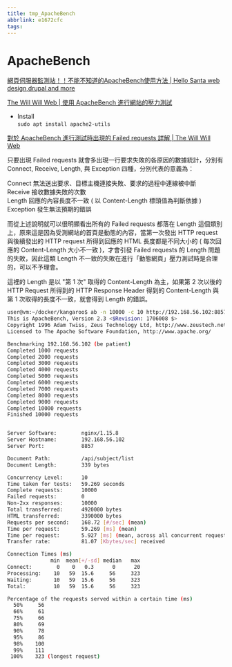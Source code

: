 ```yaml
---
title: tmp_ApacheBench
abbrlink: e1672cfc
tags:
---
```

ApacheBench
===

[網頁伺服器監測站！！不能不知道的ApacheBench使用方法 \| Hello Santa web design,drupal and more](https://blog.hellosanta.com.tw/%E7%B6%B2%E7%AB%99%E8%A8%AD%E8%A8%88/%E4%BC%BA%E6%9C%8D%E5%99%A8/%E7%B6%B2%E9%A0%81%E4%BC%BA%E6%9C%8D%E5%99%A8%E7%9B%A3%E6%B8%AC%E7%AB%99%EF%BC%81%EF%BC%81%E4%B8%8D%E8%83%BD%E4%B8%8D%E7%9F%A5%E9%81%93%E7%9A%84apachebench%E4%BD%BF%E7%94%A8%E6%96%B9%E6%B3%95)

[The Will Will Web \| 使用 ApacheBench 進行網站的壓力測試](https://blog.miniasp.com/post/2008/06/30/Using-ApacheBench-ab-to-to-Web-stress-test.aspx)

* Install  
`sudo apt install apache2-utils`  

[對於 ApacheBench 進行測試時出現的 Failed requests 詳解 \| The Will Will Web](https://blog.miniasp.com/post/2009/10/07/Explain-ApacheBench-ab-for-the-Failed-request-field)

只要出現 Failed requests 就會多出現一行要求失敗的各原因的數據統計，分別有 Connect, Receive, Length, 與 Exception 四種，分別代表的意義為：  

Connect    無法送出要求、目標主機連接失敗、要求的過程中連線被中斷  
Receive    接收數據失敗的次數  
Length     回應的內容長度不一致 ( 以 Content-Length 標頭值為判斷依據 )  
Exception  發生無法預期的錯誤  

而從上述說明就可以很明顯看出所有的 Failed requests 都落在 Length 這個類別上，原來這是因為受測網站的首頁是動態的內容，當第一次發出 HTTP request 與後續發出的 HTTP request 所得到回應的 HTML 長度都是不同大小的 ( 每次回應的 Content-Length 大小不一致 )，才會引發 Failed requests 的 Length 問題的失敗，因此這類 Length 不一致的失敗在進行「動態網頁」壓力測試時是合理的，可以不予理會。  

這裡的 Length 是以 "第 1 次" 取得的 Content-Length 為主，如果第 2 次以後的 HTTP Request 所得到的 HTTP Response Header 得到的 Content-Length 與第 1 次取得的長度不一致，就會得到 Length 的錯誤。  

```bash
user@vm:~/docker/kangaroo$ ab -n 10000 -c 10 http://192.168.56.102:8857/api/subject/list
This is ApacheBench, Version 2.3 <$Revision: 1706008 $>
Copyright 1996 Adam Twiss, Zeus Technology Ltd, http://www.zeustech.net/
Licensed to The Apache Software Foundation, http://www.apache.org/

Benchmarking 192.168.56.102 (be patient)
Completed 1000 requests
Completed 2000 requests
Completed 3000 requests
Completed 4000 requests
Completed 5000 requests
Completed 6000 requests
Completed 7000 requests
Completed 8000 requests
Completed 9000 requests
Completed 10000 requests
Finished 10000 requests


Server Software:        nginx/1.15.8
Server Hostname:        192.168.56.102
Server Port:            8857

Document Path:          /api/subject/list
Document Length:        339 bytes

Concurrency Level:      10
Time taken for tests:   59.269 seconds
Complete requests:      10000
Failed requests:        0
Non-2xx responses:      10000
Total transferred:      4920000 bytes
HTML transferred:       3390000 bytes
Requests per second:    168.72 [#/sec] (mean)
Time per request:       59.269 [ms] (mean)
Time per request:       5.927 [ms] (mean, across all concurrent requests)
Transfer rate:          81.07 [Kbytes/sec] received

Connection Times (ms)
              min  mean[+/-sd] median   max
Connect:        0    0   0.3      0      20
Processing:    10   59  15.6     56     323
Waiting:       10   59  15.6     56     323
Total:         10   59  15.6     56     323

Percentage of the requests served within a certain time (ms)
  50%     56
  66%     61
  75%     66
  80%     69
  90%     78
  95%     86
  98%    100
  99%    111
 100%    323 (longest request)

```